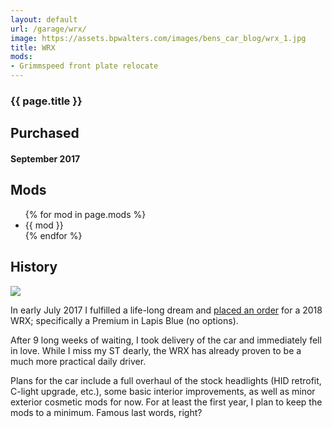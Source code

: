 ```yaml
---
layout: default
url: /garage/wrx/
image: https://assets.bpwalters.com/images/bens_car_blog/wrx_1.jpg
title: WRX
mods:
- Grimmspeed front plate relocate
---
```


<section id="fiesta-st">
    <section id="intro" class="is-intro-section">
        <div class="background-image-wrapper is-dark">
            <div class="is-opaque" style="background-image: url('https://assets.bpwalters.com/images/bens_car_blog/wrx_1.jpg');"></div>
        </div>
        <div class="container has-middle-text">
            <div class="item flex-100">
                <div class="intro-title">
                    <h1>{{ page.title }}</h1>
                </div>
            </div>
        </div>
    </section>
    <section id="details">
        <div class="container">
            <div class="item flex-50 is-center-aligned">
                <h2>Purchased</h2>
                <h4 class="is-thin">September 2017</h4>
            </div>
            <div class="item flex-50">
                <h2 class="is-center-aligned">Mods</h2>
                <ul>
                {% for mod in page.mods %}
                    <li>{{ mod }}</li>
                {% endfor %}
                </ul>
            </div>
        </div>
    </section>
    <section id="history">
        <div class="container">
            <div class="item flex-100 is-center-aligned">
                <h2>History</h2>
                <img src="https://assets.bpwalters.com/images/bens_car_blog/wrx_dealership.jpg">
            </div>
            <div class="item flex-100">
                <p>In early July 2017 I fulfilled a life-long dream and <a href="/buying-a-wrx">placed an order</a> for a 2018 WRX; specifically a Premium in Lapis Blue (no options).</p>
                <p>After 9 long weeks of waiting, I took delivery of the car and immediately fell in love.  While I miss my ST dearly, the WRX has already proven to be a much more practical daily driver.</p>
                <p>Plans for the car include a full overhaul of the stock headlights (HID retrofit, C-light upgrade, etc.), some basic interior improvements, as well as minor exterior cosmetic mods for now.  For at least the first year, I plan to keep the mods to a minimum.  Famous last words, right?</p>
            </div>
        </div>
    </section>
</section>